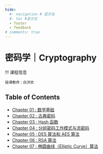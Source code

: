```yaml
---
hide:
  #- navigation # 显示右
  #- toc #显示左
  - footer
  - feedback
# comments: true
--- 
```


# 密码学｜Cryptography

!!! 课程信息

	授课教师：白洪欢

## Table of Contents

- [Chapter 01 : 数学基础](Chapter%201/)
- [Chapter 02 : 古典密码](Chapter%202/)
- [Chapter 03 : Hash 函数](Chapter%203/)
- [Chapter 04 : 分组密码工作模式与流密码](Chapter%204/)
- [Chapter 05 : DES 算法和 AES 算法](Chapter%205/)
- [Chapter 06 : RSA 算法](Chapter%206/)
- [Chapter 07 : 椭圆曲线（Elliptic Curve）算法](Chapter%207/)

